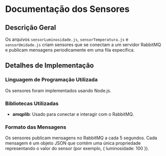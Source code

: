 # Documentação dos Sensores

## Descrição Geral
Os arquivos `sensorLuminosidade.js`, `sensorTemperatura.js` e `sensorUmidade.js` criam sensores que se conectam a um servidor RabbitMQ e publicam mensagens periodicamente em uma fila específica.

## Detalhes de Implementação

### Linguagem de Programação Utilizada
Os sensores foram implementados usando Node.js.

### Bibliotecas Utilizadas
- **amqplib**: Usado para conectar e interagir com o RabbitMQ.

### Formato das Mensagens
Os sensores publicam mensagens no RabbitMQ a cada 5 segundos. Cada mensagem é um objeto JSON que contém uma única propriedade representando o valor do sensor (por exemplo, { luminosidade: 100 }).